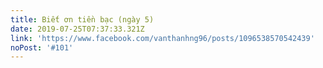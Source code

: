 ```yaml
---
title: Biết ơn tiền bạc (ngày 5)
date: 2019-07-25T07:37:33.321Z
link: 'https://www.facebook.com/vanthanhng96/posts/1096538570542439'
noPost: '#101'
---
```


